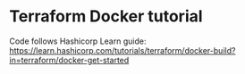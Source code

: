 # Terraform Docker tutorial

Code follows Hashicorp Learn guide: https://learn.hashicorp.com/tutorials/terraform/docker-build?in=terraform/docker-get-started
